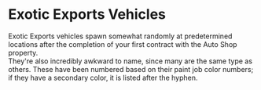 # Exotic Exports Vehicles

Exotic Exports vehicles spawn somewhat randomly at predetermined locations after the completion of your first contract with the Auto Shop property.  
They're also incredibly awkward to name, since many are the same type as others. These have been numbered based on their paint job color numbers; if they have a secondary color, it is listed after the hyphen.
